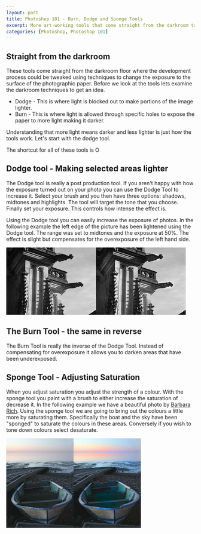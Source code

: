 ```yaml
--- 
layout: post
title: Photoshop 101 - Burn, Dodge and Sponge Tools
excerpt: More art-working tools that come straight from the darkroom to Photoshop. You can use these to fine tune your images and correct malformed exposure.
categories: [Photoshop, Photoshop 101]
---
```

## Straight from the darkroom

These tools come straight from the darkroom floor where the development process could be tweaked using techniques to change the exposure to the surface of the photographic paper. Before we look at the tools lets examine the darkroom techniques to get an idea.

*   Dodge - This is where light is blocked out to make portions of the image lighter. 
*   Burn - This is where light is allowed through specific holes to expose the paper to more light making it darker.

Understanding that more light means darker and less lighter is just how the tools work. Let's start with the dodge tool.

The shortcut for all of these tools is O

## Dodge tool - Making selected areas lighter

The Dodge tool is really a post production tool. If you aren't happy with how the exposure turned out on your photo you can use the Dodge Tool to increase it. Select your brush and you then have three options: shadows, midtones and highlights. The tool will target the tone that you choose. Finally set your exposure. This controls how intense the effect is.

Using the Dodge tool you can easily increase the exposure of photos. In the following example the left edge of the picture has been lightened using the Dodge tool. The range was set to midtones and the exposure at 50%. The effect is slight but compensates for the overexposure of the left hand side.

![Example of using the Dodge Tool][1] 

## The Burn Tool - the same in reverse

The Burn Tool is really the inverse of the Dodge Tool. Instead of compensating for overexposure it allows you to darken areas that have been underexposed. 

## Sponge Tool - Adjusting Saturation

When you adjust saturation you adjust the strength of a colour. With the sponge tool you paint with a brush to either increase the saturation of decrease it. In the following example we have a beautiful photo by [Barbara Rich][2]. Using the sponge tool we are going to bring out the colours a little more by saturating them. Specifically the boat and the sky have been "sponged" to saturate the colours in these areas. Conversely if you wish to tone down colours select desaturate.

![Example of the Sponge Tool][3]

 [1]: /images/articles/dodge_tool.jpg "Example of using the dodge tool"
 [2]: http://www.flickr.com/photos/barbararich/380912249/
 [3]: /images/articles/saturated_boat.jpg "Example of the Sponge Tool"
